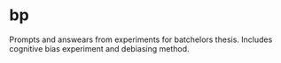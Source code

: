 # bp
Prompts and answears from experiments for batchelors thesis. Includes cognitive bias experiment and debiasing method.
